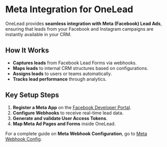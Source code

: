 # Meta Integration for OneLead

OneLead provides **seamless integration with Meta (Facebook) Lead Ads**, ensuring that leads from your Facebook and Instagram campaigns are instantly available in your CRM.

## How It Works
- **Captures leads** from Facebook Lead Forms via webhooks.
- **Maps leads** to internal CRM structures based on configurations.
- **Assigns leads** to users or teams automatically.
- **Tracks lead performance** through analytics.

## Key Setup Steps
1. **Register a Meta App** on the [Facebook Developer Portal](https://developers.facebook.com/).
2. **Configure Webhooks** to receive real-time lead data.
3. **Generate and validate User Access Tokens**.
4. **Map Meta Ad Pages and Forms** inside OneLead.

For a complete guide on **Meta Webhook Configuration**, go to [Meta Webhook Config](meta_webhook_config.md).
